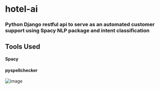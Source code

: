 # hotel-ai

### Python Django restful api to serve as an automated customer support using Spacy NLP package and intent classification

## Tools Used
#### Spacy
#### pyspellchecker

![image](https://github.com/Dagmawi-22/hotel-ai/assets/109204719/37f8ce31-1930-4dad-abae-8f7bd6a7c4c5)
